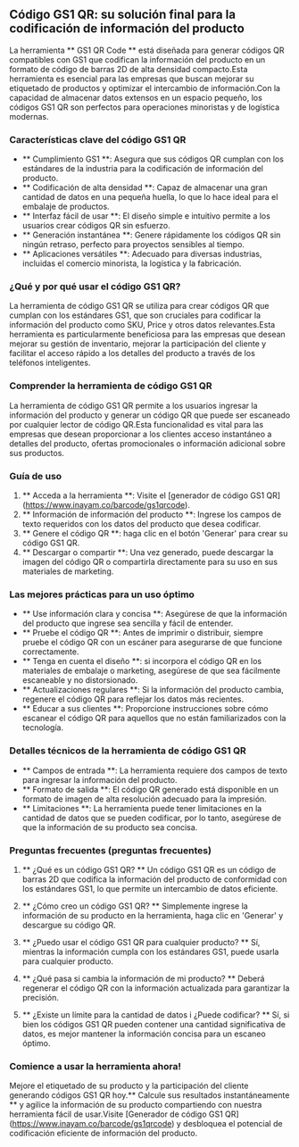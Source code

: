 ## Código GS1 QR: su solución final para la codificación de información del producto

La herramienta ** GS1 QR Code ** está diseñada para generar códigos QR compatibles con GS1 que codifican la información del producto en un formato de código de barras 2D de alta densidad compacto.Esta herramienta es esencial para las empresas que buscan mejorar su etiquetado de productos y optimizar el intercambio de información.Con la capacidad de almacenar datos extensos en un espacio pequeño, los códigos GS1 QR son perfectos para operaciones minoristas y de logística modernas.

### Características clave del código GS1 QR

- ** Cumplimiento GS1 **: Asegura que sus códigos QR cumplan con los estándares de la industria para la codificación de información del producto.
- ** Codificación de alta densidad **: Capaz de almacenar una gran cantidad de datos en una pequeña huella, lo que lo hace ideal para el embalaje de productos.
- ** Interfaz fácil de usar **: El diseño simple e intuitivo permite a los usuarios crear códigos QR sin esfuerzo.
- ** Generación instantánea **: Genere rápidamente los códigos QR sin ningún retraso, perfecto para proyectos sensibles al tiempo.
- ** Aplicaciones versátiles **: Adecuado para diversas industrias, incluidas el comercio minorista, la logística y la fabricación.

### ¿Qué y por qué usar el código GS1 QR?

La herramienta de código GS1 QR se utiliza para crear códigos QR que cumplan con los estándares GS1, que son cruciales para codificar la información del producto como SKU, Price y otros datos relevantes.Esta herramienta es particularmente beneficiosa para las empresas que desean mejorar su gestión de inventario, mejorar la participación del cliente y facilitar el acceso rápido a los detalles del producto a través de los teléfonos inteligentes.

### Comprender la herramienta de código GS1 QR

La herramienta de código GS1 QR permite a los usuarios ingresar la información del producto y generar un código QR que puede ser escaneado por cualquier lector de código QR.Esta funcionalidad es vital para las empresas que desean proporcionar a los clientes acceso instantáneo a detalles del producto, ofertas promocionales o información adicional sobre sus productos.

### Guía de uso

1. ** Acceda a la herramienta **: Visite el [generador de código GS1 QR] (https://www.inayam.co/barcode/gs1qrcode).
2. ** Información de información del producto **: Ingrese los campos de texto requeridos con los datos del producto que desea codificar.
3. ** Genere el código QR **: haga clic en el botón 'Generar' para crear su código GS1 QR.
4. ** Descargar o compartir **: Una vez generado, puede descargar la imagen del código QR o compartirla directamente para su uso en sus materiales de marketing.

### Las mejores prácticas para un uso óptimo

- ** Use información clara y concisa **: Asegúrese de que la información del producto que ingrese sea sencilla y fácil de entender.
- ** Pruebe el código QR **: Antes de imprimir o distribuir, siempre pruebe el código QR con un escáner para asegurarse de que funcione correctamente.
- ** Tenga en cuenta el diseño **: si incorpora el código QR en los materiales de embalaje o marketing, asegúrese de que sea fácilmente escaneable y no distorsionado.
- ** Actualizaciones regulares **: Si la información del producto cambia, regenere el código QR para reflejar los datos más recientes.
- ** Educar a sus clientes **: Proporcione instrucciones sobre cómo escanear el código QR para aquellos que no están familiarizados con la tecnología.

### Detalles técnicos de la herramienta de código GS1 QR

- ** Campos de entrada **: La herramienta requiere dos campos de texto para ingresar la información del producto.
- ** Formato de salida **: El código QR generado está disponible en un formato de imagen de alta resolución adecuado para la impresión.
- ** Limitaciones **: La herramienta puede tener limitaciones en la cantidad de datos que se pueden codificar, por lo tanto, asegúrese de que la información de su producto sea concisa.

### Preguntas frecuentes (preguntas frecuentes)

1. ** ¿Qué es un código GS1 QR? **
Un código GS1 QR es un código de barras 2D que codifica la información del producto de conformidad con los estándares GS1, lo que permite un intercambio de datos eficiente.

2. ** ¿Cómo creo un código GS1 QR? **
Simplemente ingrese la información de su producto en la herramienta, haga clic en 'Generar' y descargue su código QR.

3. ** ¿Puedo usar el código GS1 QR para cualquier producto? **
Sí, mientras la información cumpla con los estándares GS1, puede usarla para cualquier producto.

4. ** ¿Qué pasa si cambia la información de mi producto? **
Deberá regenerar el código QR con la información actualizada para garantizar la precisión.

5. ** ¿Existe un límite para la cantidad de datos i ¿Puede codificar? **
Sí, si bien los códigos GS1 QR pueden contener una cantidad significativa de datos, es mejor mantener la información concisa para un escaneo óptimo.

### Comience a usar la herramienta ahora!

Mejore el etiquetado de su producto y la participación del cliente generando códigos GS1 QR hoy.** Calcule sus resultados instantáneamente ** y agilice la información de su producto compartiendo con nuestra herramienta fácil de usar.Visite [Generador de código GS1 QR] (https://www.inayam.co/barcode/gs1qrcode) y desbloquea el potencial de codificación eficiente de información del producto.